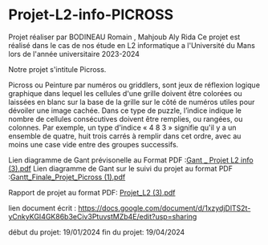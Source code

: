 # Projet-L2-info-PICROSS
Projet réaliser par BODINEAU Romain , Mahjoub Aly Rida
Ce projet est réalisé dans le cas de nos étude en L2 informatique a l'Université du Mans lors de l'année universitaire 2023-2024

Notre projet s'intitule Picross.

Picross ou Peinture par numéros ou griddlers, sont jeux de réflexion logique graphique dans lequel les cellules d'une grille doivent être colorées ou laissées en blanc sur la base de la grille sur le côté de numéros utiles pour dévoiler une image cachée. Dans ce type de puzzle, l’indice indique le nombre de cellules consécutives doivent être remplies, ou rangées, ou colonnes. Par exemple, un type d'indice « 4 8 3 » signifie qu'il y a un ensemble de quatre, huit trois carrés à remplir dans cet ordre, avec au moins une case vide entre des groupes successifs.

Lien diagramme de Gant prévisonelle au Format PDF :[Gant _ Projet L2 info (3).pdf](https://github.com/romain72510/Picross-L2-info/files/14065718/Gant._.Projet.L2.info.3.pdf)
Lien diagramme de Gant sur le suivi du projet au format PDF :[Gantt_Finale_Projet_Picross (1).pdf](https://github.com/romain72510/Picross-L2-info/files/15040279/Gantt_Finale_Projet_Picross.1.pdf)

Rapport de projet au format PDF: [Projet_L2 (3).pdf](https://github.com/romain72510/Picross-L2-info/files/15040746/Projet_L2.3.pdf)



lien document écrit :
https://docs.google.com/document/d/1xzydjDlTS2t-yCnkyKGI4GK86b3eCiv3PtuvstMZb4E/edit?usp=sharing

début du projet: 19/01/2024
fin du projet: 19/04/2024

